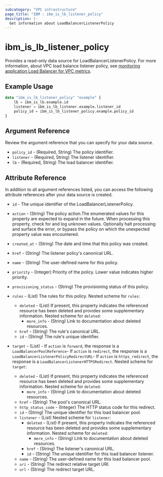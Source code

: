 ```yaml
---
subcategory: "VPC infrastructure"
page_title: "IBM : ibm_is_lb_listener_policy"
description: |-
  Get information about LoadBalancerListenerPolicy
---
```


# ibm_is_lb_listener_policy

Provides a read-only data source for LoadBalancerListenerPolicy. For more information, about VPC load balance listener policy, see [monitoring application Load Balancer for VPC metrics](https://cloud.ibm.com/docs/vpc?topic=vpc-monitoring-metrics-alb).

## Example Usage

```terraform
data "ibm_is_lb_listener_policy" "example" {
	lb = ibm_is_lb.example.id
	listener = ibm_is_lb_listener.example.listener_id
	policy_id = ibm_is_lb_listener_policy.example.policy_id
}
```

## Argument Reference

Review the argument reference that you can specify for your data source.

- `policy_id` - (Required, String) The policy identifier.
- `listener` - (Required, String) The listener identifier.
- `lb` - (Required, String) The load balancer identifier.

## Attribute Reference

In addition to all argument references listed, you can access the following attribute references after your data source is created.

- `id` - The unique identifier of the LoadBalancerListenerPolicy.
- `action` - (String) The policy action.The enumerated values for this property are expected to expand in the future. When processing this property, check for and log unknown values. Optionally halt processing and surface the error, or bypass the policy on which the unexpected property value was encountered.

- `created_at` - (String) The date and time that this policy was created.

- `href` - (String) The listener policy's canonical URL.

- `name` - (String) The user-defined name for this policy.

- `priority` - (Integer) Priority of the policy. Lower value indicates higher priority.

- `provisioning_status` - (String) The provisioning status of this policy.

- `rules` - (List) The rules for this policy.
Nested scheme for `rules`:
	- `deleted` - (List) If present, this property indicates the referenced resource has been deleted and provides some supplementary information.
	Nested scheme for `deleted`:
		- `more_info` - (String) Link to documentation about deleted resources.
	- `href` - (String) The rule's canonical URL.
	- `id` - (String) The rule's unique identifier.

- `target` - (List) - If `action` is `forward`, the response is a `LoadBalancerPoolReference`- If `action` is `redirect`, the response is a `LoadBalancerListenerPolicyRedirectURL`- If `action` is `https_redirect`, the response is a `LoadBalancerListenerHTTPSRedirect`.
Nested scheme for `target`:
	- `deleted` - (List) If present, this property indicates the referenced resource has been deleted and provides some supplementary information.
	Nested scheme for `deleted`:
		- `more_info` - (String) Link to documentation about deleted resources.
	- `href` - (String) The pool's canonical URL.
	- `http_status_code` - (Integer) The HTTP status code for this redirect.
	- `id` - (String) The unique identifier for this load balancer pool.
	- `listener` - (List)
	Nested scheme for `listener`:
		- `deleted` - (List) If present, this property indicates the referenced resource has been deleted and provides some supplementary information.
		Nested scheme for `deleted`:
			- `more_info` - (String) Link to documentation about deleted resources.
		- `href` - (String) The listener's canonical URL.
		- `id` - (String) The unique identifier for this load balancer listener.
	- `name` - (String) The user-defined name for this load balancer pool.
	- `uri` - (String) The redirect relative target URI.
	- `url` - (String) The redirect target URL.

